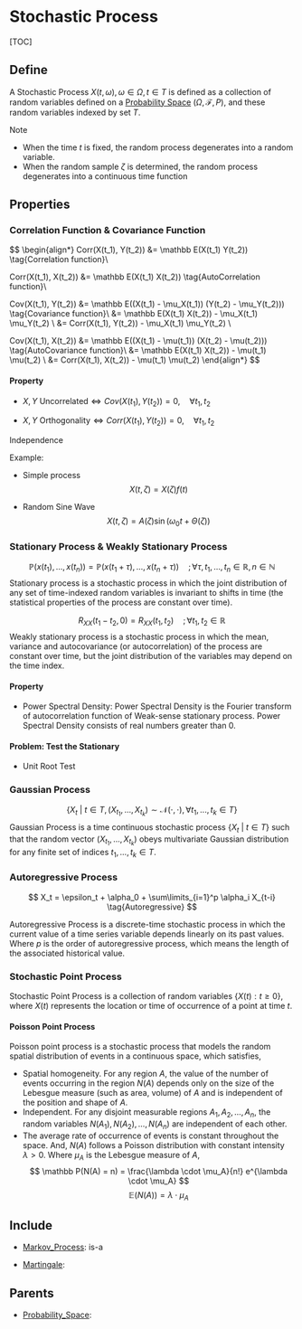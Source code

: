 # Stochastic Process

[TOC]

## Define

A Stochastic Process $X(t, \omega), \omega \in \Omega, t \in T$ is defined as a collection of random variables defined on a [Probability Space](./Probability_Space.md) $(Ω, \mathcal F, P)$, and these random variables indexed by set $T$.

Note
- When the time $t$ is fixed, the random process degenerates into a random variable.
- When the random sample $ζ$ is determined, the random process degenerates into a continuous time function

## Properties

### Correlation Function & Covariance Function

$$
\begin{align*} 
  Corr(X(t_1), Y(t_2)) 
  &= \mathbb E(X(t_1) Y(t_2))  \tag{Correlation function}\\

  Corr(X(t_1), X(t_2)) 
  &= \mathbb E(X(t_1) X(t_2))  \tag{AutoCorrelation function}\\

  Cov(X(t_1), Y(t_2)) 
  &= \mathbb E((X(t_1) - \mu_X(t_1)) (Y(t_2) - \mu_Y(t_2)))  \tag{Covariance function}\\
  &= \mathbb E(X(t_1) X(t_2)) - \mu_X(t_1) \mu_Y(t_2)  \\
  &= Corr(X(t_1), Y(t_2)) - \mu_X(t_1) \mu_Y(t_2)  \\

  Cov(X(t_1), X(t_2)) 
  &= \mathbb E((X(t_1) - \mu(t_1)) (X(t_2) - \mu(t_2)))  \tag{AutoCovariance function}\\
  &= \mathbb E(X(t_1) X(t_2)) - \mu(t_1) \mu(t_2)  \\
  &= Corr(X(t_1), X(t_2)) - \mu(t_1) \mu(t_2) 
\end{align*} 
$$

#### Property  

- $X, Y \ \text{Uncorrelated} \Leftrightarrow Cov(X(t_1), Y(t_2)) = 0, \quad \forall t_1, t_2$

- $X, Y \ \text{Orthogonality} \Leftrightarrow Corr(X(t_1), Y(t_2)) = 0, \quad \forall t_1, t_2$



Independence



Example: 

- Simple process
  $$
  X(t, ζ) = X(ζ) f(t)
  $$

- Random Sine Wave
  $$
  X(t, ζ) = A(ζ) \sin(\omega_0 t + \Theta(ζ))
  $$



### Stationary Process & Weakly Stationary Process


$$
\mathbb P (x(t_1), ... , x(t_n)) = \mathbb P (x(t_1+\tau), ..., x(t_n+\tau)) \quad ;\forall \tau, t_1, ..., t_n \in \mathbb R, n \in \mathbb N  \tag{Stationary}
$$
Stationary process is a stochastic process in which the joint distribution of any set of time-indexed random variables is invariant to shifts in time (the statistical properties of the process are constant over time).

$$
R_{XX}(t_1 - t_2 ,0) = R_{XX}(t_1, t_2) \quad; \forall t_1, t_2 \in \mathbb R  \tag{Weakly Stationary}
$$
Weakly stationary process is a stochastic process in which the mean, variance and autocovariance (or autocorrelation) of the process are constant over time, but the joint distribution of the variables may depend on the time index.

#### Property

- Power Spectral Density: Power Spectral Density is the Fourier transform of autocorrelation function of Weak-sense stationary process.  Power Spectral Density consists of real numbers greater than 0.

#### Problem: Test the Stationary
* Unit Root Test 

### Gaussian Process

$$
\{X_t \ |\ t \in T, (X_{t_1},...,X_{t_k}) \sim \mathcal N(\cdot, \cdot), \forall t_1,...,t_k \in T\}
$$
Gaussian Process is a time continuous stochastic process $\{X_t \ |\ t \in T\}$ such that the random vector $(X_{t_1},...,X_{t_k})$ obeys multivariate Gaussian distribution for any finite set of indices $t_1,...,t_k \in T$.

### Autoregressive Process

$$
X_t = \epsilon_t + \alpha_0 + \sum\limits_{i=1}^p \alpha_i X_{t-i}  \tag{Autoregressive}
$$

Autoregressive Process is a discrete-time stochastic process in which the current value of a time series variable depends linearly on its past values. Where $p$ is the order of autoregressive process, which means the length of the associated historical value.

### Stochastic Point Process

Stochastic Point Process is a collection of random variables $\{X(t) : t \ge 0\}$, where $X(t)$ represents the location or time of occurrence of a point at time $t$. 

#### Poisson Point Process

Poisson point process is a stochastic process that models the random spatial distribution of events in a continuous space, which satisfies,
* Spatial homogeneity. For any region $A$, the value of the number of events occurring in the region $N(A)$ depends only on the size of the Lebesgue measure  (such as area, volume) of $A$ and is independent of the position and shape of $A$. 
* Independent. For any disjoint measurable regions $A_1, A_2, \ldots, A_n$, the random variables $N(A_1), N(A_2), \ldots, N(A_n)$ are independent of each other.
* The average rate of occurrence of events is constant throughout the space. And, $N(A)$ follows a Poisson distribution with constant intensity $\lambda> 0$. Where $\mu_A$ is the Lebesgue measure of $A$,
    $$
    \mathbb P(N(A) = n) = \frac{\lambda \cdot \mu_A}{n!} e^{\lambda \cdot \mu_A}
    $$
    $$
    \mathbb E(N(A)) = \lambda \cdot \mu_A
    $$

## Include

- [Markov_Process](./Markov_Process.md): is-a

- [Martingale](./Martingale.md): 

## Parents

- [Probability_Space](./Probability_Space.md): 

